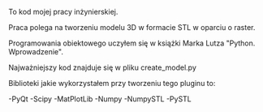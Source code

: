 To kod mojej pracy inżynierskiej.

Praca polega na tworzeniu modelu 3D w formacie STL w oparciu o raster.



Programowania obiektowego uczyłem się w książki Marka Lutza "Python. Wprowadzenie".


Najważniejszy kod znajduje się w pliku create_model.py


Biblioteki jakie wykorzystałem przy tworzeniu tego pluginu to:

-PyQt
-Scipy
-MatPlotLib
-Numpy
-NumpySTL
-PySTL
